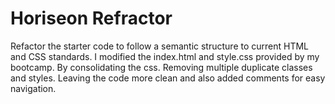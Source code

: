 # Horiseon Refractor
Refactor the starter code to follow a semantic structure to current HTML and CSS standards. I modified the index.html and style.css provided by my bootcamp. By consolidating the css. Removing multiple duplicate classes and styles. Leaving the code more clean and also added comments for easy navigation.

